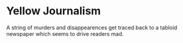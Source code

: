 # Yellow Journalism

A string of murders and disappearences get traced back to a tabloid newspaper which seems to drive readers mad.